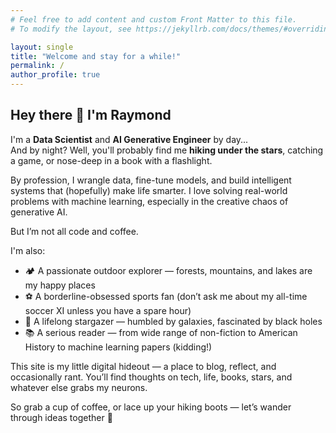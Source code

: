 ```yaml
---
# Feel free to add content and custom Front Matter to this file.
# To modify the layout, see https://jekyllrb.com/docs/themes/#overriding-theme-defaults

layout: single
title: "Welcome and stay for a while!"
permalink: /
author_profile: true
---
```


## Hey there 👋 I'm Raymond

I'm a **Data Scientist** and **AI Generative Engineer** by day...  
And by night? Well, you'll probably find me **hiking under the stars**, catching a game, or nose-deep in a book with a flashlight.

By profession, I wrangle data, fine-tune models, and build intelligent systems that (hopefully) make life smarter. I love solving real-world problems with machine learning, especially in the creative chaos of generative AI.

But I’m not all code and coffee.

I'm also:
- 🏕️ A passionate outdoor explorer — forests, mountains, and lakes are my happy places  
- ⚽ A borderline-obsessed sports fan (don’t ask me about my all-time soccer XI unless you have a spare hour)  
- 🌌 A lifelong stargazer — humbled by galaxies, fascinated by black holes  
- 📚 A serious reader — from wide range of non-fiction to American History to machine learning papers (kidding!)

This site is my little digital hideout — a place to blog, reflect, and occasionally rant. You’ll find thoughts on tech, life, books, stars, and whatever else grabs my neurons.

So grab a cup of coffee, or lace up your hiking boots — let’s wander through ideas together 🚀